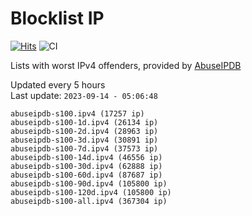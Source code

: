 # Blocklist IP

[![Hits](https://hits.seeyoufarm.com/api/count/incr/badge.svg?url=https%3A%2F%2Fgithub.com%2Fborestad%2Fblocklist-ip%2F&count_bg=%2379C83D&title_bg=%23555555&icon=&icon_color=%23E7E7E7&title=hits&edge_flat=false)](https://hits.seeyoufarm.com)  ![CI](https://img.shields.io/github/workflow/status/borestad/blocklist-ip/CI?style=flat-square)

Lists with worst IPv4 offenders, provided by [AbuseIPDB](https://www.abuseipdb.com/)

<!-- FOOTER-PLACEHOLDER -->
Updated every 5 hours<br>
Last update: `2023-09-14 - 05:06:48`
```
abuseipdb-s100.ipv4 (17257 ip)
abuseipdb-s100-1d.ipv4 (26134 ip)
abuseipdb-s100-2d.ipv4 (28963 ip)
abuseipdb-s100-3d.ipv4 (30891 ip)
abuseipdb-s100-7d.ipv4 (37573 ip)
abuseipdb-s100-14d.ipv4 (46556 ip)
abuseipdb-s100-30d.ipv4 (62888 ip)
abuseipdb-s100-60d.ipv4 (87687 ip)
abuseipdb-s100-90d.ipv4 (105800 ip)
abuseipdb-s100-120d.ipv4 (105800 ip)
abuseipdb-s100-all.ipv4 (367304 ip)
```
